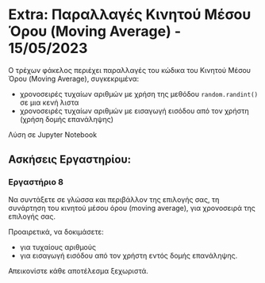 # Extra: Παραλλαγές Κινητού Μέσου Όρου (Moving Average) - 15/05/2023

Ο τρέχων φάκελος περιέχει παραλλαγές του κώδικα του Κινητού Μέσου Όρου (Moving Average), συγκεκριμένα:

- χρονοσειρές τυχαίων αριθμών με χρήση της μεθόδου `random.randint()` σε μια κενή λιστα
- χρονοσειρές τυχαίων αριθμών με εισαγωγή εισόδου από τον χρήστη (χρήση δομής επανάληψης)

Λύση σε Jupyter Notebook

## Ασκήσεις Εργαστηρίου:

### Εργαστήριο 8

Να συντάξετε σε γλώσσα και περιβάλλον της επιλογής σας, τη συνάρτηση του κινητού μέσου όρου (moving average), για χρονοσειρά της επιλογής σας.

Προαιρετικά, να δοκιμάσετε:

  - για τυχαίους αριθμούς
  - για εισαγωγή εισόδου από τον χρήστη εντός δομής επανάληψης.

Απεικονίστε κάθε αποτέλεσμα ξεχωριστά.
